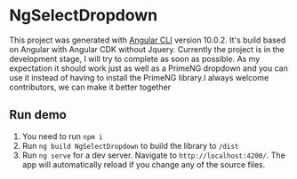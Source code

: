 # NgSelectDropdown
This project was generated with [Angular CLI](https://github.com/angular/angular-cli) version 10.0.2.
It's build based on Angular with Angular CDK without Jquery. Currently the project is in the development stage, I will try to complete as soon as possible. As my expectation it should work just as well as a PrimeNG dropdown and you can use it instead of having to install the PrimeNG library.I always welcome contributors, we can make it better together

## Run demo
1. You need to run `npm i`
2. Run `ng build NgSelectDropdown` to build the library to `/dist`
3. Run `ng serve` for a dev server. Navigate to `http://localhost:4200/`. The app will automatically reload if you change any of the source files.
